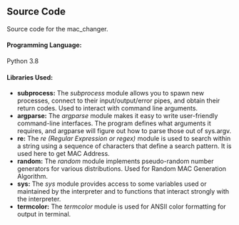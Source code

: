 ## Source Code

Source code for the mac_changer.

#### Programming Language:
Python 3.8

#### Libraries Used:
- **subprocess:** The *subprocess* module allows you to spawn new processes, connect to their
input/output/error pipes, and obtain their return codes. Used to interact with command line
arguments.
- **argparse:** The *argparse* module makes it easy to write user-friendly command-line interfaces. The
program defines what arguments it requires, and argparse will figure out how to parse those out of
sys.argv.
- **re:** The *re (Regular Expression or regex)* module is used to search within a string using a sequence
of characters that define a search pattern. It is used here to get MAC Address.
- **random:** The *random* module implements pseudo-random number generators for various
distributions. Used for Random MAC Generation Algorithm.
- **sys:** The *sys* module provides access to some variables used or maintained by the interpreter and
to functions that interact strongly with the interpreter.
- **termcolor:** The *termcolor* module is used for ANSII color formatting for
output in terminal.